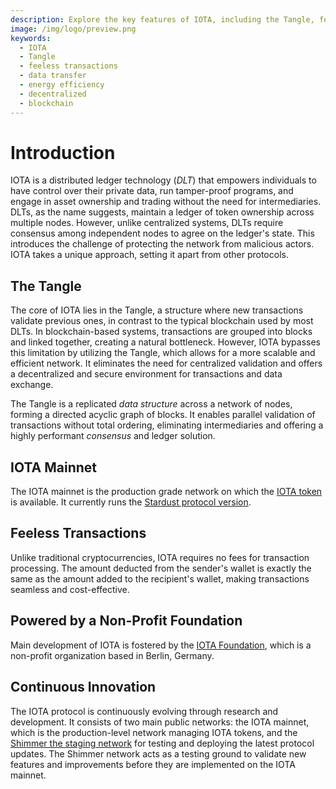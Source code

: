 ```yaml
---
description: Explore the key features of IOTA, including the Tangle, feeless transactions, data transfer, and energy efficiency. Learn how IOTA revolutionizes the blockchain industry with its innovative protocols.
image: /img/logo/preview.png
keywords:
  - IOTA
  - Tangle
  - feeless transactions
  - data transfer
  - energy efficiency
  - decentralized
  - blockchain
---
```


# Introduction

IOTA is a distributed ledger technology (_DLT_) that empowers individuals to have control over their private data, run
tamper-proof programs, and engage in asset ownership and trading without the need for intermediaries. DLTs, as the name
suggests, maintain a ledger of token ownership across multiple nodes. However, unlike centralized systems, DLTs require
consensus among independent nodes to agree on the ledger's state. This introduces the challenge of protecting the
network from malicious actors. IOTA takes a unique approach, setting it apart from other protocols.

## The Tangle

The core of IOTA lies in the Tangle, a structure where new transactions validate previous ones, in contrast to the
typical blockchain used by most DLTs. In blockchain-based systems, transactions are grouped into blocks and linked
together, creating a natural bottleneck. However, IOTA bypasses this limitation by utilizing the Tangle, which allows
for a more scalable and efficient network. It eliminates the need for centralized validation and offers a decentralized
and secure environment for transactions and data exchange.

The Tangle is a replicated _data structure_ across a network of nodes, forming a directed acyclic graph of blocks. It
enables parallel validation of transactions without total ordering, eliminating intermediaries and offering a highly
performant _consensus_ and ledger solution.

## IOTA Mainnet

The IOTA mainnet is the production grade network on which the [IOTA token](/get-started/introduction/iota/iota-token)
is available. It currently runs the [Stardust protocol version](/learn/protocols/stardust/introduction).

## Feeless Transactions

Unlike traditional cryptocurrencies, IOTA requires no fees for transaction processing. The amount deducted from the
sender's wallet is exactly the same as the amount added to the recipient's wallet, making transactions seamless and
cost-effective.

## Powered by a Non-Profit Foundation

Main development of IOTA is fostered by the [IOTA Foundation](https://iota.org), which is a non-profit organization
based in Berlin, Germany.

## Continuous Innovation

The IOTA protocol is continuously evolving through research and development. It consists of two main public networks:
the IOTA mainnet, which is the production-level network managing IOTA tokens, and
the [Shimmer the staging network](/get-started/introduction/shimmer/introduction) for testing and deploying the
latest protocol updates. The Shimmer network acts as a testing ground to validate new features and improvements before
they are implemented on the IOTA mainnet.
